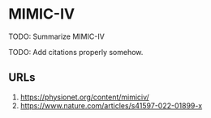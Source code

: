 # MIMIC-IV

TODO: Summarize MIMIC-IV

TODO: Add citations properly somehow.

## URLs

1. https://physionet.org/content/mimiciv/
2. https://www.nature.com/articles/s41597-022-01899-x
